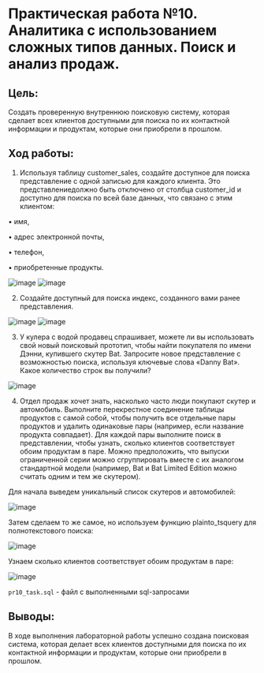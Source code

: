 # Практическая работа №10. Аналитика с использованием сложных типов данных. Поиск и анализ продаж.

## Цель:
Создать проверенную внутреннюю поисковую систему, которая сделает всех клиентов доступными для поиска по их контактной информации и продуктам, которые они приобрели в прошлом.

## Ход работы:
1. Используя таблицу customer_sales, создайте доступное для поиска представление с одной записью для каждого клиента. Это представлениедолжно быть отключено от столбца customer_id и доступно для поиска по всей базе данных, что связано с этим клиентом:

• имя,

• адрес электронной почты,

• телефон,

• приобретенные продукты.

![image](https://github.com/user-attachments/assets/8aade679-50e9-40e4-be50-1e952e7e1c77)
![image](https://github.com/user-attachments/assets/a1776938-f471-4ec5-b780-08f0dac237d6)

2. Создайте доступный для поиска индекс, созданного вами ранее представления.

![image](https://github.com/user-attachments/assets/b09a5309-602e-471b-bf56-a40c59197f3e)
![image](https://github.com/user-attachments/assets/8a3985fe-4d01-4870-8d79-2745291d47ed)

3. У кулера с водой продавец спрашивает, можете ли вы использовать свой новый поисковый прототип, чтобы найти покупателя по имени Дэнни, купившего скутер Bat. Запросите новое представление с возможностью поиска, используя ключевые слова «Danny Bat». Какое количество строк вы получили?

![image](https://github.com/user-attachments/assets/5f5c8b1b-06a3-47f1-92f5-b6a3ad6d0ac0)

4. Отдел продаж хочет знать, насколько часто люди покупают скутер и автомобиль. Выполните перекрестное соединение таблицы продуктов с самой собой, чтобы получить все отдельные пары продуктов и удалить одинаковые пары (например, если название продукта совпадает). Для каждой пары выполните поиск в представлении, чтобы узнать, сколько клиентов соответствует обоим продуктам в паре. Можно предположить, что выпуски ограниченной серии можно сгруппировать вместе с их аналогом стандартной модели (например, Bat и Bat Limited Edition можно считать одним и тем же скутером).

Для начала выведем уникальный список скутеров и автомобилей:

![image](https://github.com/user-attachments/assets/0ef23ac6-4a6a-4f90-b9cd-511651fdab01)

Затем сделаем то же самое, но используем функцию plainto_tsquery для полнотекстового поиска:

![image](https://github.com/user-attachments/assets/705cd2a6-e8f8-4530-85a9-7454d458b5ec)

Узнаем сколько клиентов соответствует обоим продуктам в паре:

![image](https://github.com/user-attachments/assets/5d22f8c7-4a2b-416b-aa33-b9cb2a334443)

`pr10_task.sql` - файл с выполненными sql-запросами

## Выводы:
В ходе выполнения лабораторной работы успешно создана поисковая система, которая делает всех клиентов доступными для поиска по их контактной информации и продуктам, которые они приобрели в прошлом.
